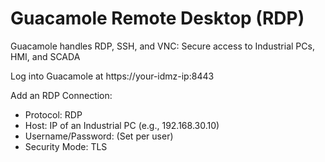 # Guacamole Remote Desktop (RDP)
Guacamole handles RDP, SSH, and VNC: Secure access to Industrial PCs, HMI, and SCADA

Log into Guacamole at https://your-idmz-ip:8443

Add an RDP Connection:
- Protocol: RDP
- Host: IP of an Industrial PC (e.g., 192.168.30.10)
- Username/Password: (Set per user)
- Security Mode: TLS
